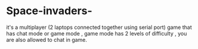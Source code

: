 # Space-invaders-
it's a multiplayer (2 laptops connected together using serial port) game that has chat mode or game mode , game mode has 2 levels of difficulty , you are also allowed to chat in game.
